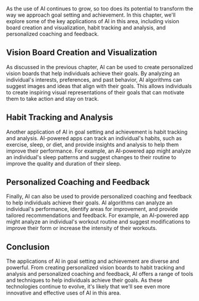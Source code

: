 
As the use of AI continues to grow, so too does its potential to transform the way we approach goal setting and achievement. In this chapter, we'll explore some of the key applications of AI in this area, including vision board creation and visualization, habit tracking and analysis, and personalized coaching and feedback.

Vision Board Creation and Visualization
---------------------------------------

As discussed in the previous chapter, AI can be used to create personalized vision boards that help individuals achieve their goals. By analyzing an individual's interests, preferences, and past behavior, AI algorithms can suggest images and ideas that align with their goals. This allows individuals to create inspiring visual representations of their goals that can motivate them to take action and stay on track.

Habit Tracking and Analysis
---------------------------

Another application of AI in goal setting and achievement is habit tracking and analysis. AI-powered apps can track an individual's habits, such as exercise, sleep, or diet, and provide insights and analysis to help them improve their performance. For example, an AI-powered app might analyze an individual's sleep patterns and suggest changes to their routine to improve the quality and duration of their sleep.

Personalized Coaching and Feedback
----------------------------------

Finally, AI can also be used to provide personalized coaching and feedback to help individuals achieve their goals. AI algorithms can analyze an individual's performance, identify areas for improvement, and provide tailored recommendations and feedback. For example, an AI-powered app might analyze an individual's workout routine and suggest modifications to improve their form or increase the intensity of their workouts.

Conclusion
----------

The applications of AI in goal setting and achievement are diverse and powerful. From creating personalized vision boards to habit tracking and analysis and personalized coaching and feedback, AI offers a range of tools and techniques to help individuals achieve their goals. As these technologies continue to evolve, it's likely that we'll see even more innovative and effective uses of AI in this area.
